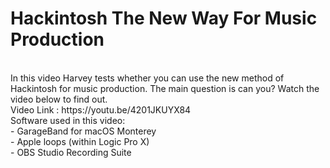 # Hackintosh The New Way For Music Production
<br>
In this video Harvey tests whether you can use the new method of Hackintosh for music production. The main question is can you? Watch the video below to find out. <br>
Video Link : https://youtu.be/4201JKUYX84 <br>
Software used in this video: <br>
- GarageBand for macOS Monterey
<br>
- Apple loops (within Logic Pro X)
<br>
- OBS Studio Recording Suite